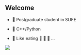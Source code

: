 ## <div align="left">Welcome</div>  
  

- 🔭 Postgraduate student in SUFE  
  

- 🌱 C++/Python  
  

- 🍻 Like eating 🍲 🍦 🍜 ...  

<div align="left"><img src="https://github-readme-stats.vercel.app/api?username=cgjsky&show_icons=true&count_private=true&hide_border=true&theme=dark" align="center" /></div>  

<br/>   

